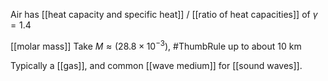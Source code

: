 Air has [[heat capacity and specific heat]] / [[ratio of heat capacities]] of $\gamma = 1.4$

[[molar mass]]  Take $M\approx(28.8 \times 10^{-3})$, #ThumbRule  up to about $10 \text{ km}$ 

Typically a [[gas]], and common [[wave medium]] for [[sound waves]].
